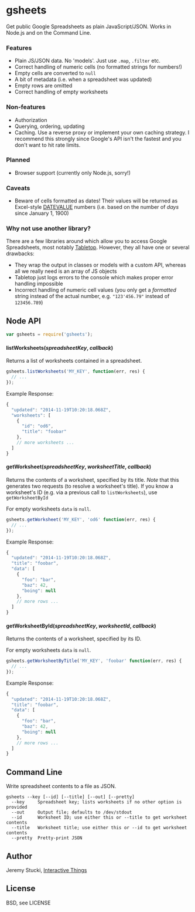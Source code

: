 # gsheets

Get public Google Spreadsheets as plain JavaScript/JSON. Works in Node.js and on the Command Line.

### Features

* Plain JS/JSON data. No 'models'. Just use `.map`, `.filter` etc.
* Correct handling of numeric cells (no formatted strings for numbers!)
* Empty cells are converted to `null`
* A bit of metadata (i.e. when a spreadsheet was updated)
* Empty rows are omitted
* Correct handling of empty worksheets

### Non-features

* Authorization
* Querying, ordering, updating
* Caching. Use a reverse proxy or implement your own caching strategy. I recommend this strongly since Google's API isn't the fastest and you don't want to hit rate limits.

### Planned

* Browser support (currently only Node.js, sorry!)

### Caveats

* Beware of cells formatted as dates! Their values will be returned as Excel-style [DATEVALUE](http://office.microsoft.com/en-001/excel-help/datevalue-function-HP010062284.aspx) numbers (i.e. based on the number of *days* since January 1, 1900)

### Why not use another library?

There are a few libraries around which allow you to access Google Spreadsheets, most notably [Tabletop](https://github.com/jsoma/tabletop). However, they all have one or several drawbacks:

* They wrap the output in classes or models with a custom API, whereas all we really need is an array of JS objects
* Tabletop just logs errors to the console which makes proper error handling impossible
* Incorrect handling of numeric cell values (you only get a *formatted* string instead of the actual number, e.g. `"123'456.79"` instead of `123456.789`)

## Node API

```js
var gsheets = require('gsheets');
```

#### listWorksheets(<i>spreadsheetKey</i>, <i>callback</i>)

Returns a list of worksheets contained in a spreadsheet.

```js
gsheets.listWorksheets('MY_KEY', function(err, res) {
  // ...
});
```

Example Response:

```js
{
  "updated": "2014-11-19T10:20:18.068Z",
  "worksheets": [
    {
      "id": "od6",
      "title": "foobar"
    },
    // more worksheets ...
  ]
}
```

#### getWorksheet(<i>spreadsheetKey</i>, <i>worksheetTitle</i>, <i>callback</i>)

Returns the contents of a worksheet, specified by its title. *Note* that this generates two requests (to resolve a worksheet's title). If you know a worksheet's ID (e.g. via a previous call to `listWorksheets`), use `getWorksheetById`

For empty worksheets `data` is `null`.

```js
gsheets.getWorksheet('MY_KEY', 'od6' function(err, res) {
  // ...
});
```

Example Response:

```js
{
  "updated": "2014-11-19T10:20:18.068Z",
  "title": "foobar",
  "data": [
    {
      "foo": "bar",
      "baz": 42,
      "boing": null
    },
    // more rows ...
  ]
}
```

#### getWorksheetById(<i>spreadsheetKey</i>, <i>worksheetId</i>, <i>callback</i>)

Returns the contents of a worksheet, specified by its ID.

For empty worksheets `data` is `null`.

```js
gsheets.getWorksheetByTitle('MY_KEY', 'foobar' function(err, res) {
  // ...
});
```

Example Response:

```js
{
  "updated": "2014-11-19T10:20:18.068Z",
  "title": "foobar",
  "data": [
    {
      "foo": "bar",
      "baz": 42,
      "boing": null
    },
    // more rows ...
  ]
}
```

## Command Line

Write spreadsheet contents to a file as JSON.

```
gsheets --key [--id] [--title] [--out] [--pretty]
  --key     Spreadsheet key; lists worksheets if no other option is provided
  --out     Output file; defaults to /dev/stdout
  --id      Worksheet ID; use either this or --title to get worksheet contents
  --title   Worksheet title; use either this or --id to get worksheet contents
  --pretty  Pretty-print JSON
```

## Author

Jeremy Stucki, [Interactive Things](http://www.interactivethings.com)

## License

BSD, see LICENSE
